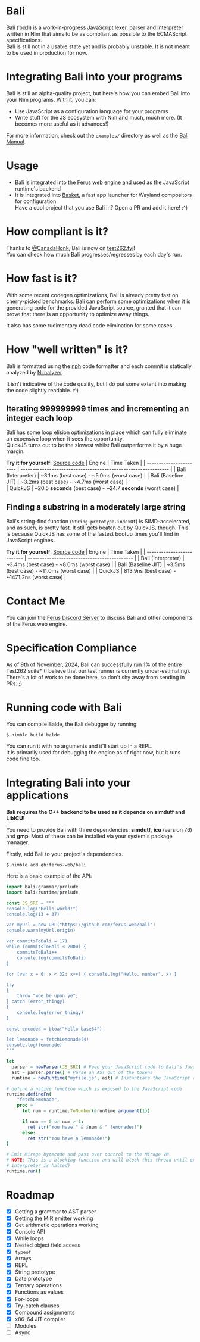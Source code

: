 # Bali
Bali (ˈbɑːli) is a work-in-progress JavaScript lexer, parser and interpreter written in Nim that aims to be as compliant as possible to the ECMAScript specifications. \
Bali is still not in a usable state yet and is probably unstable. It is not meant to be used in production for now.

# Integrating Bali into your programs
Bali is still an alpha-quality project, but here's how you can embed Bali into your Nim programs.
With it, you can:
- Use JavaScript as a configuration language for your programs
- Write stuff for the JS ecosystem with Nim
and much, much more. (It becomes more useful as it advances!)

For more information, check out the `examples/` directory as well as the [Bali Manual](https://ferus-web.github.io/bali/MANUAL/).

# Usage
* Bali is integrated into the [Ferus web engine](https://github.com/ferus-web/ferus) and used as the JavaScript runtime's backend
* It is integrated into [Basket](https://github.com/xTrayambak/basket), a fast app launcher for Wayland compositors for configuration. \
Have a cool project that you use Bali in? Open a PR and add it here! :^)

# How compliant is it?
Thanks to [@CanadaHonk](https://github.com/CanadaHonk), Bali is now on [test262.fyi](https://test262.fyi/#|bali)! \
You can check how much Bali progresses/regresses by each day's run.

# How fast is it?
With some recent codegen optimizations, Bali is already pretty fast on cherry-picked benchmarks. Bali can perform some optimizations when it is generating code for the provided JavaScript source, granted that it can prove that there is an opportunity to optimize away things.

It also has some rudimentary dead code elimination for some cases.

# How "well written" is it?
Bali is formatted using the [nph](https://github.com/arnetheduck/nph) code formatter and each commit is statically analyzed by [Nimalyzer](https://github.com/thindil/nimalyzer).

It isn't indicative of the code quality, but I do put some extent into making the code slightly readable. :^)

## Iterating 999999999 times and incrementing an integer each loop
Bali has some loop elision optimizations in place which can fully eliminate an expensive loop when it sees the opportunity. \
QuickJS turns out to be the slowest whilst Bali outperforms it by a huge margin.

**Try it for yourself**: [Source code](tests/data/iterate-for-no-reason-001.js)
| Engine                  | Time Taken                                                     |
| ----------------------- | -------------------------------------------------------------- |
| Bali (Interpreter)      | ~3.1ms (best case) - ~5.0ms (worst case)                       |
| Bali (Baseline JIT)     | ~3.2ms (best case) - ~4.7ms (worst case)                       |   
| QuickJS                 | ~20.5 **seconds** (best case) - ~24.7 **seconds** (worst case) |

## Finding a substring in a moderately large string
Bali's string-find function (`String.prototype.indexOf`) is SIMD-accelerated, and as such, is pretty fast. It still gets beaten out by QuickJS, though.
This is because QuickJS has some of the fastest bootup times you'll find in JavaScript engines.

**Try it for yourself**: [Source code](tests/data/string-find-001.js)
| Engine                     | Time Taken                                   |
| -------------------------- | -------------------------------------------- |
| Bali (Interpreter)         | ~3.4ms (best case) - ~8.0ms (worst case)     |
| Bali (Baseline JIT)        | ~3.5ms (best case) - ~11.0ms (worst case)    |
| QuickJS                    | 813.9ns (best case) - ~1471.2ns (worst case) |

# Contact Me
You can join the [Ferus Discord Server](https://discord.gg/9MwfGn2Jkb) to discuss Bali and other components of the Ferus web engine.

# Specification Compliance
As of 9th of November, 2024, Bali can successfully run 1% of the entire Test262 suite* (I believe that our test runner is currently under-estimating).
There's a lot of work to be done here, so don't shy away from sending in PRs. ;)

# Running code with Bali
You can compile Balde, the Bali debugger by running:
```
$ nimble build balde
```
You can run it with no arguments and it'll start up in a REPL. \
It is primarily used for debugging the engine as of right now, but it runs code fine too.

# Integrating Bali into your applications
**Bali requires the C++ backend to be used as it depends on simdutf and LibICU!**

You need to provide Bali with three dependencies: **simdutf**, **icu** (version 76) and **gmp**. Most of these can be installed via your system's package manager.

Firstly, add Bali to your project's dependencies.
```
$ nimble add gh:ferus-web/bali
```
Here is a basic example of the API:
```nim
import bali/grammar/prelude
import bali/runtime/prelude

const JS_SRC = """
console.log("Hello world!")
console.log(13 + 37)

var myUrl = new URL("https://github.com/ferus-web/bali")
console.warn(myUrl.origin)

var commitsToBali = 171
while (commitsToBali < 2000) {
    commitsToBali++
    console.log(commitsToBali)
}

for (var x = 0; x < 32; x++) { console.log("Hello, number", x) }

try
{
    throw "woe be upon ye";
} catch (error_thingy)
{
    console.log(error_thingy)
}

const encoded = btoa("Hello base64")

let lemonade = fetchLemonade(4)
console.log(lemonade)
"""

let 
  parser = newParser(JS_SRC) # Feed your JavaScript code to Bali's JavaScript parser
  ast = parser.parse() # Parse an AST out of the tokens
  runtime = newRuntime("myfile.js", ast) # Instantiate the JavaScript runtime.

# define a native function which is exposed to the JavaScript code
runtime.defineFn(
    "fetchLemonade",
    proc =
      let num = runtime.ToNumber(&runtime.argument(1))

      if num == 0 or num > 1:
        ret str("You have " & $num & " lemonades!")
      else:
        ret str("You have a lemonade!")
)

# Emit Mirage bytecode and pass over control to the Mirage VM.
# NOTE: This is a blocking function and will block this thread until execution is completed (or an error is encountered and the
# interpreter is halted)
runtime.run()
```

# Roadmap
- [X] Getting a grammar to AST parser
- [X] Getting the MIR emitter working
- [X] Get arithmetic operations working
- [X] Console API
- [X] While loops
- [X] Nested object field access
- [X] `typeof`
- [X] Arrays
- [X] REPL
- [X] String prototype
- [X] Date prototype
- [X] Ternary operations
- [X] Functions as values
- [X] For-loops
- [X] Try-catch clauses
- [X] Compound assignments
- [X] x86-64 JIT compiler
- [ ] Modules
- [ ] Async
